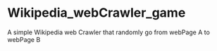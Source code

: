 # Wikipedia_webCrawler_game
A simple Wikipedia web Crawler that randomly go from webPage A to webPage B 
